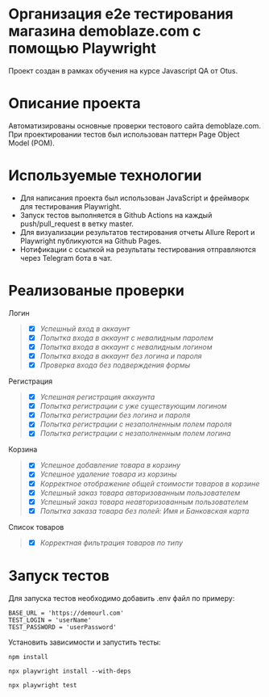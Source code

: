 # Организация e2e тестирования магазина demoblaze.com с помощью Playwright
Проект создан в рамках обучения на курсе Javascript QA от Otus.

# Описание проекта
Автоматизированы основные проверки тестового сайта demoblaze.com. 
При проектировании тестов был использован паттерн Page Object Model (POM).

# Используемые технологии
- Для написания проекта был использован JavaScript и фреймворк для тестирования Playwright.
- Запуск тестов выполняется в Github Actions на каждый push/pull_request в ветку master.
- Для визуализации результатов тестирования отчеты Allure Report и Playwright публикуются на Github Pages.
- Нотификации с ссылкой на результаты тестирования отправляются через Telegram бота в чат.

# Реализованые проверки

Логин
> - [x] _Успешный вход в аккаунт_
> - [x] _Попытка входа в аккаунт с невалидным паролем_
> - [x] _Попытка входа в аккаунт с невалидным логином_
> - [x] _Попытка входа в аккаунт без логина и пароля_
> - [x] _Проверка входа без подверждения формы_

Регистрация
> - [x] _Успешная регистрация аккаунта_
> - [x] _Попытка регистрации с уже существующим логином_
> - [x] _Попытка регистрации без логина и пароля_
> - [x] _Попытка регистрации с незаполненным полем пароля_
> - [x] _Попытка регистрации с незаполненным полем логина_

Корзина
> - [x] _Успешное добавление товара в корзину_
> - [x] _Успешное удаление товара из корзины_
> - [x] _Корректное отображение общей стоимости товаров в корзине_
> - [x] _Успешный заказ товара авторизованным пользователем_
> - [x] _Успешный заказ товара неавторизованным пользователем_
> - [x] _Попытка заказа товара без полей: Имя и Банковская карта_

Список товаров
> - [x] _Корректная фильтрация товаров по типу_

# Запуск тестов

Для запуска тестов необходимо добавить .env файл по примеру:
```
BASE_URL = 'https://demourl.com'
TEST_LOGIN = 'userName'
TEST_PASSWORD = 'userPassword'
```

Установить зависимости и запустить тесты:
```
npm install

npx playwright install --with-deps

npx playwright test

```
